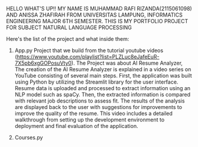 HELLO WHAT'S UP!!
MY NAME IS MUHAMMAD RAFI RIZANDA(2115061098) AND ANISSA ZHAFIRAH FROM UNIVERSITAS LAMPUNG, INFORMATICS ENGINEERING MAJOR 6TH SEMESTER. 
THIS IS MY PORTFOLIO PROJECT FOR SUBJECT NATURAL LANGUAGE PROCESSING

Here's the list of the project and what inside them:
1. App.py
   Project that we build from the tutorial youtube videos (https://www.youtube.com/playlist?list=PLZLuc8eJafeEuR-7X5pb6xgGOPosuVty0).
   The Project was about AI Resume Analyzer, The creation of the AI ​​Resume Analyzer is explained in a video series on YouTube consisting of several main steps.
   First, the application was built using Python by utilizing the Streamlit library for the user interface. Resume data is uploaded and processed to extract information using an NLP model such as spaCy.
   Then, the extracted information is compared with relevant job descriptions to assess fit. The results of the analysis are displayed back to the user with suggestions for improvements to
   improve the quality of the resume. This video includes a detailed walkthrough from setting up the development environment to deployment and final evaluation of the application.
   
2. Courses.py
